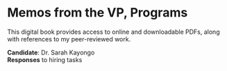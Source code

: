# Memos from the VP, Programs

This digital book provides access to online and downloadable PDFs, along with references to my peer-reviewed work.

**Candidate**: Dr. Sarah Kayongo        
**Responses** to hiring tasks        



```{tableofcontents}
```
